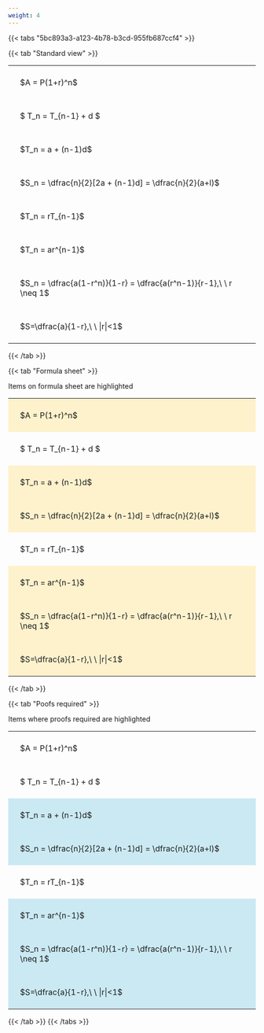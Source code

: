 ```yaml
---
weight: 4
---
```


{{< tabs "5bc893a3-a123-4b78-b3cd-955fb687ccf4" >}}

{{< tab "Standard view" >}}

<style type="text/css">
#T_32e6d th.col_heading {
  text-align: left;
  font-size: 1em;
}
#T_32e6d td {
  text-align: left;
  font-size: 1em;
  padding: 1.5em;
}
</style>
<table id="T_32e6d">
  <thead>
  </thead>
  <tbody>
    <tr>
      <td id="T_32e6d_row0_col0" class="data row0 col0" >$A = P(1+r)^n$</td>
    </tr>
    <tr>
      <td id="T_32e6d_row1_col0" class="data row1 col0" >$ T_n = T_{n-1} + d $</td>
    </tr>
    <tr>
      <td id="T_32e6d_row2_col0" class="data row2 col0" >$T_n = a + (n-1)d$</td>
    </tr>
    <tr>
      <td id="T_32e6d_row3_col0" class="data row3 col0" >$S_n = \dfrac{n}{2}[2a + (n-1)d] = \dfrac{n}{2}(a+l)$</td>
    </tr>
    <tr>
      <td id="T_32e6d_row4_col0" class="data row4 col0" >$T_n = rT_{n-1}$</td>
    </tr>
    <tr>
      <td id="T_32e6d_row5_col0" class="data row5 col0" >$T_n = ar^{n-1}$</td>
    </tr>
    <tr>
      <td id="T_32e6d_row6_col0" class="data row6 col0" >$S_n = \dfrac{a(1-r^n)}{1-r} = \dfrac{a(r^n-1)}{r-1},\ \  r \neq 1$</td>
    </tr>
    <tr>
      <td id="T_32e6d_row7_col0" class="data row7 col0" >$S=\dfrac{a}{1-r},\ \ |r|<1$</td>
    </tr>
  </tbody>
</table>
{{< /tab >}}

{{< tab "Formula sheet" >}}

Items on formula sheet are highlighted 
<br>
<style type="text/css">
#T_2536e th.col_heading {
  text-align: left;
  font-size: 1em;
}
#T_2536e td {
  text-align: left;
  font-size: 1em;
  padding: 1.5em;
}
#T_2536e_row0_col0, #T_2536e_row2_col0, #T_2536e_row3_col0, #T_2536e_row5_col0, #T_2536e_row6_col0, #T_2536e_row7_col0 {
  background-color: rgba(255,194,10, 0.2);
}
#T_2536e_row1_col0, #T_2536e_row4_col0 {
  background-color: rgba(0,0,0,0);
}
</style>
<table id="T_2536e">
  <thead>
  </thead>
  <tbody>
    <tr>
      <td id="T_2536e_row0_col0" class="data row0 col0" >$A = P(1+r)^n$</td>
    </tr>
    <tr>
      <td id="T_2536e_row1_col0" class="data row1 col0" >$ T_n = T_{n-1} + d $</td>
    </tr>
    <tr>
      <td id="T_2536e_row2_col0" class="data row2 col0" >$T_n = a + (n-1)d$</td>
    </tr>
    <tr>
      <td id="T_2536e_row3_col0" class="data row3 col0" >$S_n = \dfrac{n}{2}[2a + (n-1)d] = \dfrac{n}{2}(a+l)$</td>
    </tr>
    <tr>
      <td id="T_2536e_row4_col0" class="data row4 col0" >$T_n = rT_{n-1}$</td>
    </tr>
    <tr>
      <td id="T_2536e_row5_col0" class="data row5 col0" >$T_n = ar^{n-1}$</td>
    </tr>
    <tr>
      <td id="T_2536e_row6_col0" class="data row6 col0" >$S_n = \dfrac{a(1-r^n)}{1-r} = \dfrac{a(r^n-1)}{r-1},\ \  r \neq 1$</td>
    </tr>
    <tr>
      <td id="T_2536e_row7_col0" class="data row7 col0" >$S=\dfrac{a}{1-r},\ \ |r|<1$</td>
    </tr>
  </tbody>
</table>
{{< /tab >}}

{{< tab "Poofs required" >}}

Items where proofs required are highlighted 
<br>
<style type="text/css">
#T_74762 th.col_heading {
  text-align: left;
  font-size: 1em;
}
#T_74762 td {
  text-align: left;
  font-size: 1em;
  padding: 1.5em;
}
#T_74762_row0_col0, #T_74762_row1_col0, #T_74762_row4_col0 {
  background-color: rgba(0,0,0,0);
}
#T_74762_row2_col0, #T_74762_row3_col0, #T_74762_row5_col0, #T_74762_row6_col0, #T_74762_row7_col0 {
  background-color: rgba(0,150,200, 0.2);
}
</style>
<table id="T_74762">
  <thead>
  </thead>
  <tbody>
    <tr>
      <td id="T_74762_row0_col0" class="data row0 col0" >$A = P(1+r)^n$</td>
    </tr>
    <tr>
      <td id="T_74762_row1_col0" class="data row1 col0" >$ T_n = T_{n-1} + d $</td>
    </tr>
    <tr>
      <td id="T_74762_row2_col0" class="data row2 col0" >$T_n = a + (n-1)d$</td>
    </tr>
    <tr>
      <td id="T_74762_row3_col0" class="data row3 col0" >$S_n = \dfrac{n}{2}[2a + (n-1)d] = \dfrac{n}{2}(a+l)$</td>
    </tr>
    <tr>
      <td id="T_74762_row4_col0" class="data row4 col0" >$T_n = rT_{n-1}$</td>
    </tr>
    <tr>
      <td id="T_74762_row5_col0" class="data row5 col0" >$T_n = ar^{n-1}$</td>
    </tr>
    <tr>
      <td id="T_74762_row6_col0" class="data row6 col0" >$S_n = \dfrac{a(1-r^n)}{1-r} = \dfrac{a(r^n-1)}{r-1},\ \  r \neq 1$</td>
    </tr>
    <tr>
      <td id="T_74762_row7_col0" class="data row7 col0" >$S=\dfrac{a}{1-r},\ \ |r|<1$</td>
    </tr>
  </tbody>
</table>
{{< /tab >}}
{{< /tabs >}}